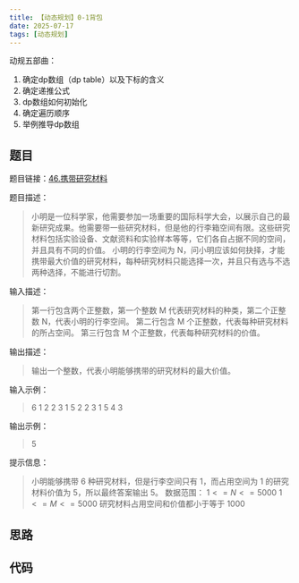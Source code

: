 ```yaml
---
title: 【动态规划】0-1背包
date: 2025-07-17
tags: [动态规划]
---
```


动规五部曲：

1. 确定dp数组（dp table）以及下标的含义
2. 确定递推公式
3. dp数组如何初始化
4. 确定遍历顺序
5. 举例推导dp数组

## 题目

题目链接：[46.携带研究材料](https://kamacoder.com/problempage.php?pid=1046)

题目描述：

> 小明是一位科学家，他需要参加一场重要的国际科学大会，以展示自己的最新研究成果。他需要带一些研究材料，但是他的行李箱空间有限。这些研究材料包括实验设备、文献资料和实验样本等等，它们各自占据不同的空间，并且具有不同的价值。 
> 小明的行李空间为 N，问小明应该如何抉择，才能携带最大价值的研究材料，每种研究材料只能选择一次，并且只有选与不选两种选择，不能进行切割。

输入描述：

> 第一行包含两个正整数，第一个整数 M 代表研究材料的种类，第二个正整数 N，代表小明的行李空间。
> 第二行包含 M 个正整数，代表每种研究材料的所占空间。 
> 第三行包含 M 个正整数，代表每种研究材料的价值。

输出描述：

> 输出一个整数，代表小明能够携带的研究材料的最大价值。

输入示例：

> 6 1
> 2 2 3 1 5 2
> 2 3 1 5 4 3

输出示例：

> 5

提示信息：

> 小明能够携带 6 种研究材料，但是行李空间只有 1，而占用空间为 1 的研究材料价值为 5，所以最终答案输出 5。 
> 数据范围：
> $1 <= N <= 5000$
> $1 <= M <= 5000$
> 研究材料占用空间和价值都小于等于 1000

## 思路

## 代码


<!-- 动规五部曲：

1. 确定dp数组（dp table）以及下标的含义
2. 确定递推公式
3. dp数组如何初始化
4. 确定遍历顺序
5. 举例推导dp数组

## 题目

## 思路

## 代码 -->